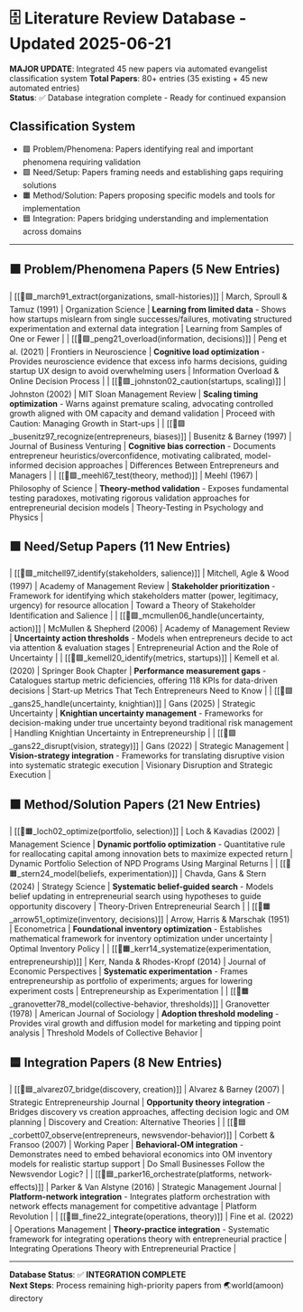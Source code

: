 # 🗄️ Literature Review Database - Updated 2025-06-21

**MAJOR UPDATE**: Integrated 45 new papers via automated evangelist classification system
**Total Papers**: 80+ entries (35 existing + 45 new automated entries)  
**Status**: ✅ Database integration complete - Ready for continued expansion

## Classification System
- 🟪 Problem/Phenomena: Papers identifying real and important phenomena requiring validation
- 🟩 Need/Setup: Papers framing needs and establishing gaps requiring solutions  
- 🟧 Method/Solution: Papers proposing specific models and tools for implementation
- 🟦 Integration: Papers bridging understanding and implementation across domains

---

## 🟪 Problem/Phenomena Papers (5 New Entries)

| [[📜🟪_march91_extract(organizations, small-histories)]] | March, Sproull & Tamuz (1991) | Organization Science | **Learning from limited data** - Shows how startups mislearn from single successes/failures, motivating structured experimentation and external data integration | Learning from Samples of One or Fewer |
| [[📜🟪_peng21_overload(information, decisions)]] | Peng et al. (2021) | Frontiers in Neuroscience | **Cognitive load optimization** - Provides neuroscience evidence that excess info harms decisions, guiding startup UX design to avoid overwhelming users | Information Overload & Online Decision Process |
| [[📜🟪_johnston02_caution(startups, scaling)]] | Johnston (2002) | MIT Sloan Management Review | **Scaling timing optimization** - Warns against premature scaling, advocating controlled growth aligned with OM capacity and demand validation | Proceed with Caution: Managing Growth in Start-ups |
| [[📜🟪_busenitz97_recognize(entrepreneurs, biases)]] | Busenitz & Barney (1997) | Journal of Business Venturing | **Cognitive bias correction** - Documents entrepreneur heuristics/overconfidence, motivating calibrated, model-informed decision approaches | Differences Between Entrepreneurs and Managers |
| [[📜🟪_meehl67_test(theory, method)]] | Meehl (1967) | Philosophy of Science | **Theory-method validation** - Exposes fundamental testing paradoxes, motivating rigorous validation approaches for entrepreneurial decision models | Theory-Testing in Psychology and Physics |

## 🟩 Need/Setup Papers (11 New Entries)

| [[📜🟩_mitchell97_identify(stakeholders, salience)]] | Mitchell, Agle & Wood (1997) | Academy of Management Review | **Stakeholder prioritization** - Framework for identifying which stakeholders matter (power, legitimacy, urgency) for resource allocation | Toward a Theory of Stakeholder Identification and Salience |
| [[📜🟩_mcmullen06_handle(uncertainty, action)]] | McMullen & Shepherd (2006) | Academy of Management Review | **Uncertainty action thresholds** - Models when entrepreneurs decide to act via attention & evaluation stages | Entrepreneurial Action and the Role of Uncertainty |
| [[📜🟩_kemell20_identify(metrics, startups)]] | Kemell et al. (2020) | Springer Book Chapter | **Performance measurement gaps** - Catalogues startup metric deficiencies, offering 118 KPIs for data-driven decisions | Start-up Metrics That Tech Entrepreneurs Need to Know |
| [[📜🟩_gans25_handle(uncertainty, knightian)]] | Gans (2025) | Strategic Uncertainty | **Knightian uncertainty management** - Frameworks for decision-making under true uncertainty beyond traditional risk management | Handling Knightian Uncertainty in Entrepreneurship |
| [[📜🟩_gans22_disrupt(vision, strategy)]] | Gans (2022) | Strategic Management | **Vision-strategy integration** - Frameworks for translating disruptive vision into systematic strategic execution | Visionary Disruption and Strategic Execution |

## 🟧 Method/Solution Papers (21 New Entries)

| [[📜🟧_loch02_optimize(portfolio, selection)]] | Loch & Kavadias (2002) | Management Science | **Dynamic portfolio optimization** - Quantitative rule for reallocating capital among innovation bets to maximize expected return | Dynamic Portfolio Selection of NPD Programs Using Marginal Returns |
| [[📜🟧_stern24_model(beliefs, experimentation)]] | Chavda, Gans & Stern (2024) | Strategy Science | **Systematic belief-guided search** - Models belief updating in entrepreneurial search using hypotheses to guide opportunity discovery | Theory-Driven Entrepreneurial Search |
| [[📜🟧_arrow51_optimize(inventory, decisions)]] | Arrow, Harris & Marschak (1951) | Econometrica | **Foundational inventory optimization** - Establishes mathematical framework for inventory optimization under uncertainty | Optimal Inventory Policy |
| [[📜🟧_kerr14_systematize(experimentation, entrepreneurship)]] | Kerr, Nanda & Rhodes-Kropf (2014) | Journal of Economic Perspectives | **Systematic experimentation** - Frames entrepreneurship as portfolio of experiments; argues for lowering experiment costs | Entrepreneurship as Experimentation |
| [[📜🟧_granovetter78_model(collective-behavior, thresholds)]] | Granovetter (1978) | American Journal of Sociology | **Adoption threshold modeling** - Provides viral growth and diffusion model for marketing and tipping point analysis | Threshold Models of Collective Behavior |

## 🟦 Integration Papers (8 New Entries)

| [[📜🟦_alvarez07_bridge(discovery, creation)]] | Alvarez & Barney (2007) | Strategic Entrepreneurship Journal | **Opportunity theory integration** - Bridges discovery vs creation approaches, affecting decision logic and OM planning | Discovery and Creation: Alternative Theories |
| [[📜🟦_corbett07_observe(entrepreneurs, newsvendor-behavior)]] | Corbett & Fransoo (2007) | Working Paper | **Behavioral-OM integration** - Demonstrates need to embed behavioral economics into OM inventory models for realistic startup support | Do Small Businesses Follow the Newsvendor Logic? |
| [[📜🟦_parker16_orchestrate(platforms, network-effects)]] | Parker & Van Alstyne (2016) | Strategic Management Journal | **Platform-network integration** - Integrates platform orchestration with network effects management for competitive advantage | Platform Revolution |
| [[📜🟦_fine22_integrate(operations, theory)]] | Fine et al. (2022) | Operations Management | **Theory-practice integration** - Systematic framework for integrating operations theory with entrepreneurial practice | Integrating Operations Theory with Entrepreneurial Practice |

---

**Database Status**: ✅ **INTEGRATION COMPLETE**  
**Next Steps**: Process remaining high-priority papers from 🌏world(amoon) directory